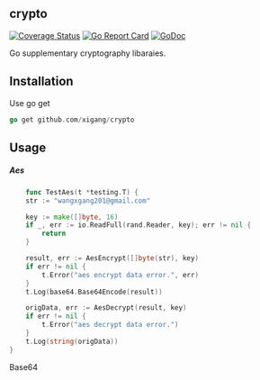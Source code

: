 ## crypto
[![Coverage Status](https://coveralls.io/repos/github.com/xigang/crypto/badge.svg?branch=master)](https://gocover.io/github.com/xigang/crypto?branch=master)
[![Go Report Card](https://goreportcard.com/badge/github.com/xigang/crypto)](https://goreportcard.com/report/github.com/xigang/crypto)
[![GoDoc](https://godoc.org/github.com/xigang/crypto?status.svg)](https://godoc.org/github.com/xigang/crypto)

Go supplementary cryptography libaraies.

Installation
-----------

Use go get 

```go
go get github.com/xigang/crypto
``` 

Usage
------

##### Aes

```go
    func TestAes(t *testing.T) {
    str := "wangxgang201@gmail.com"

    key := make([]byte, 16)
    if _, err := io.ReadFull(rand.Reader, key); err != nil {
        return
    }

    result, err := AesEncrypt([]byte(str), key)
    if err != nil {
        t.Error("aes encrypt data error.", err)
    }
    t.Log(base64.Base64Encode(result))

    origData, err := AesDecrypt(result, key)
    if err != nil {
        t.Error("aes decrypt data error.")
    }
    t.Log(string(origData))
}
```


Base64
```

```
